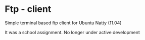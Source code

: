 # Ftp - client

Simple terminal based ftp client for Ubuntu Natty (11.04)


It was a school assignment. No longer under active development